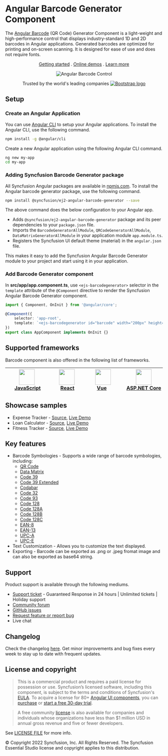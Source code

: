 # Angular Barcode Generator Component

The [Angular Barcode](https://www.syncfusion.com/angular-components/angular-barcode?utm_source=npm&utm_medium=listing&utm_campaign=angular-barcode-npm) (QR Code) Generator Component is a light-weight and high-performance control that displays industry-standard 1D and 2D barcodes in Angular applications. Generated barcodes are optimized for printing and on-screen scanning. It is designed for ease of use and does not require fonts.

<p align="center">
    <a href="https://ej2.syncfusion.com/angular/documentation/barcode/getting-started/?utm_source=npm&utm_medium=listing&utm_campaign=angular-barcode-npm">Getting started</a> . 
    <a href="https://ej2.syncfusion.com/angular/demos/?utm_source=npm&utm_medium=listing&utm_campaign=angular-barcode-npm#/bootstrap5/barcode/default-functionalities">Online demos</a> . 
    <a href="https://www.syncfusion.com/angular-components/angular-barcode?utm_source=npm&utm_medium=listing&utm_campaign=angular-barcode-npm">Learn more</a>
</p>

<p align="center">
	<img src="https://raw.githubusercontent.com/SyncfusionExamples/nuget-img/master/angular/angular-barcode.png" alt="Angular Barcode Control"/>
</p>


<p align="center">
Trusted by the world's leading companies
  <a href="https://www.syncfusion.com">
    <img src="https://raw.githubusercontent.com/SyncfusionExamples/nuget-img/master/syncfusion/syncfusion-trusted-companies.webp" alt="Bootstrap logo">
  </a>
</p>

## Setup

### Create an Angular Application

You can use [Angular CLI](https://github.com/angular/angular-cli) to setup your Angular applications. To install the Angular CLI, use the following command.

```bash
npm install -g @angular/cli
```

Create a new Angular application using the following Angular CLI command.

```bash
ng new my-app
cd my-app
```

### Adding Syncfusion Barcode Generator package

All Syncfusion Angular packages are available in [npmjs.com](https://www.npmjs.com/~syncfusionorg). To install the Angular barcode generator package, use the following command.

```bash
npm install @syncfusion/ej2-angular-barcode-generator --save
```

The above command does the below configuration to your Angular app.
 
 * Adds `@syncfusion/ej2-angular-barcode-generator` package and its peer dependencies to your `package.json` file.
 * Imports the `BarcodeGeneratorAllModule`, `QRCodeGeneratorAllModule`, `DataMatrixGeneratorAllModule` in your application module `app.module.ts`.
 * Registers the Syncfusion UI default theme (material) in the `angular.json` file.

This makes it easy to add the Syncfusion Angular Barcode Generator module to your project and start using it in your application.

### Add Barcode Generator component

In **src/app/app.component.ts**, use `<ejs-barcodegenerator>` selector in the `template` attribute of the `@Component` directive to render the Syncfusion Angular Barcode Generator component.

```typescript
import { Component, OnInit } from '@angular/core';

@Component({
    selector: 'app-root',
    template: `<ejs-barcodegenerator id="barcode" width="200px" height="150px" mode="SVG" type="Codabar" value="123456789">`
})
export class AppComponent implements OnInit {}
```

## Supported frameworks

Barcode component is also offered in the following list of frameworks.

| [<img src="https://ej2.syncfusion.com/github/images/js.svg" height="50" />](https://www.syncfusion.com/javascript-ui-controls?utm_medium=listing&utm_source=github)<br/>&nbsp;&nbsp;&nbsp;&nbsp;&nbsp;[JavaScript](https://www.syncfusion.com/javascript-ui-controls?utm_medium=listing&utm_source=github)&nbsp;&nbsp;&nbsp;&nbsp; | [<img src="https://ej2.syncfusion.com/github/images/react.svg"  height="50" />](https://www.syncfusion.com/react-ui-components?utm_medium=listing&utm_source=github)<br/>&nbsp;&nbsp;&nbsp;&nbsp;&nbsp;&nbsp;&nbsp;[React](https://www.syncfusion.com/react-ui-components?utm_medium=listing&utm_source=github)&nbsp;&nbsp;&nbsp;&nbsp;&nbsp;&nbsp; | [<img src="https://ej2.syncfusion.com/github/images/vue.svg" height="50" />](https://www.syncfusion.com/vue-ui-components?utm_medium=listing&utm_source=github)<br/>&nbsp;&nbsp;&nbsp;&nbsp;&nbsp;&nbsp;&nbsp;[Vue](https://www.syncfusion.com/vue-ui-components?utm_medium=listing&utm_source=github)&nbsp;&nbsp;&nbsp;&nbsp;&nbsp;&nbsp;&nbsp;&nbsp;&nbsp; | [<img src="https://ej2.syncfusion.com/github/images/netcore.svg" height="50" />](https://www.syncfusion.com/aspnet-core-ui-controls?utm_medium=listing&utm_source=github)<br/>&nbsp;&nbsp;[ASP.NET&nbsp;Core](https://www.syncfusion.com/aspnet-core-ui-controls?utm_medium=listing&utm_source=github)&nbsp;&nbsp; | [<img src="https://ej2.syncfusion.com/github/images/netmvc.svg" height="50" />](https://www.syncfusion.com/aspnet-mvc-ui-controls?utm_medium=listing&utm_source=github)<br/>&nbsp;&nbsp;[ASP.NET&nbsp;MVC](https://www.syncfusion.com/aspnet-mvc-ui-controls?utm_medium=listing&utm_source=github)&nbsp;&nbsp; | 
| :-----: | :-----: | :-----: | :-----: | :-----: |

## Showcase samples

* Expense Tracker - [Source](https://github.com/syncfusion/ej2-showcase-angular-expensetracker?utm_source=npm&utm_medium=listing&utm_campaign=angular-barcode-npm), [Live Demo](https://ej2.syncfusion.com/showcase/angular/expensetracker/#/dashboard?utm_source=npm&utm_medium=listing&utm_campaign=angular-barcode-npm)
* Loan Calculator - [Source](https://github.com/syncfusion/ej2-sample-ng-loancalculator?utm_source=npm&utm_medium=listing&utm_campaign=angular-barcode-npm), [Live Demo](https://ej2.syncfusion.com/showcase/angular/loancalculator/?utm_source=npm&utm_medium=listing&utm_campaign=angular-barcode-npm)
* Fitness Tracker - [Source](https://github.com/SyncfusionExamples/showcase-angular-health-tracker-dashboard-demo), [Live Demo](https://ej2.syncfusion.com/showcase/angular/fitness-tracker-app/)

## Key features

* Barcode Symbologies - Supports a wide range of barcode symbologies, including:
	* [QR Code](https://ej2.syncfusion.com/angular/demos/#/bootstrap5/barcode/qrCode)
	* [Data Matrix](https://ej2.syncfusion.com/angular/demos/#/bootstrap5/barcode/datamatrix)
	* [Code 39](https://ej2.syncfusion.com/angular/demos/#/bootstrap5/barcode/code39)
	* [Code 39 Extended](https://ej2.syncfusion.com/angular/demos/#/bootstrap5/barcode/code39Extd)
	* [Codabar](https://ej2.syncfusion.com/angular/demos/#/bootstrap5/barcode/codabar)
	* [Code 32](https://ej2.syncfusion.com/angular/demos/#/bootstrap5/barcode/code32)
	* [Code 93](https://ej2.syncfusion.com/angular/demos/#/bootstrap5/barcode/Code93)
	* [Code 128](https://ej2.syncfusion.com/angular/demos/#/bootstrap5/barcode/Code128)
	* [Code 128A](https://ej2.syncfusion.com/angular/demos/#/bootstrap5/barcode/Code128A)
	* [Code 128B](https://ej2.syncfusion.com/angular/demos/#/bootstrap5/barcode/Code128B)
	* [Code 128C](https://ej2.syncfusion.com/angular/demos/#/bootstrap5/barcode/Code128C)
	* [EAN-8](https://ej2.syncfusion.com/angular/demos/#/bootstrap5/barcode/default-functionalities)
	* [EAN-13](https://ej2.syncfusion.com/angular/demos/#/bootstrap5/barcode/ean13)
	* [UPC-A](https://ej2.syncfusion.com/angular/demos/#/bootstrap5/barcode/upcA)
	* [UPC-E](https://ej2.syncfusion.com/angular/demos/#/bootstrap5/barcode/upcE)
* Text Customization - Allows you to customize the text displayed.
* Exporting - Barcode can be exported as .png or .jpeg fromat image and can also be exported as base64 string.

## Support

Product support is available through the following mediums.

* [Support ticket](https://support.syncfusion.com/support/tickets/create) - Guaranteed Response in 24 hours | Unlimited tickets | Holiday support
* [Community forum](https://www.syncfusion.com/forums/angular-js2?utm_source=npm&utm_medium=listing&utm_campaign=angular-barcode-npm)
* [GitHub issues](https://github.com/syncfusion/ej2-angular-ui-components/issues/new)
* [Request feature or report bug](https://www.syncfusion.com/feedback/angular?utm_source=npm&utm_medium=listing&utm_campaign=angular-barcode-npm)
* Live chat

## Changelog

Check the changelog [here](https://ej2.syncfusion.com/angular/documentation/release-notes?utm_source=npm&utm_medium=listing&utm_campaign=angular-barcode-npm). Get minor improvements and bug fixes every week to stay up to date with frequent updates.

## License and copyright

> This is a commercial product and requires a paid license for possession or use. Syncfusion’s licensed software, including this component, is subject to the terms and conditions of Syncfusion's [EULA](https://www.syncfusion.com/eula/es/). To acquire a license for 80+ [Angular UI components](https://www.syncfusion.com/angular-components), you can [purchase](https://www.syncfusion.com/sales/products) or [start a free 30-day trial](https://www.syncfusion.com/account/manage-trials/start-trials).

> A free community [license](https://www.syncfusion.com/products/communitylicense) is also available for companies and individuals whose organizations have less than $1 million USD in annual gross revenue and five or fewer developers.

See [LICENSE FILE](https://github.com/syncfusion/ej2-angular-ui-components/blob/master/license?utm_source=npm&utm_medium=listing&utm_campaign=angular-barcode-npm) for more info.

&copy; Copyright 2022 Syncfusion, Inc. All Rights Reserved. The Syncfusion Essential Studio license and copyright applies to this distribution.